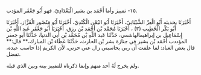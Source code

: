 ١٥- تمييز وأما أَحْمَد بن بشير الْبَغْدَادِيّ، فهو أَبُو جَعْفَر المؤدب.

أَخْبَرَنَا بحديثه أَبُو الْعِزّ الشَّيْبَانِيّ، أَخْبَرَنَا أَبُو اليُمْنِ الْكُنْدِيّ، أَخْبَرَنَا أَبُو مَنْصُور الْقَزَّاز، أَخْبَرَنَا أَبُو بَكْر الْخَطِيب (٣) ، أَخْبَرَنَا مُحَمَّد بْن أَحْمَد بْن رزق، أَخْبَرَنَا أَبُو جَعْفَر عَبد اللَّهِ بْن إِسْمَاعِيل بن إبراهيمالهاشمي، حَدَّثَنَا عَبد اللَّهِ بْن مُحَمَّد بْن أَبي الدنيا، حَدَّثَنَا أبو جعفر المؤددب أَحْمَد بْن بشير فِي جنازة بشر بْن الحارث، حَدَّثَنَا عَطَاء بْن المبارك،** قال:** قال بعض العباد: لما علمت أن ربي يحاسبني زال عني حزني، لأن الكريم إذا حاسب عبده، تفضل.

ولم يخرج لَهُ أحد منهم وإنما ذكرناه للتمييز بينه وبين الذي قبله.